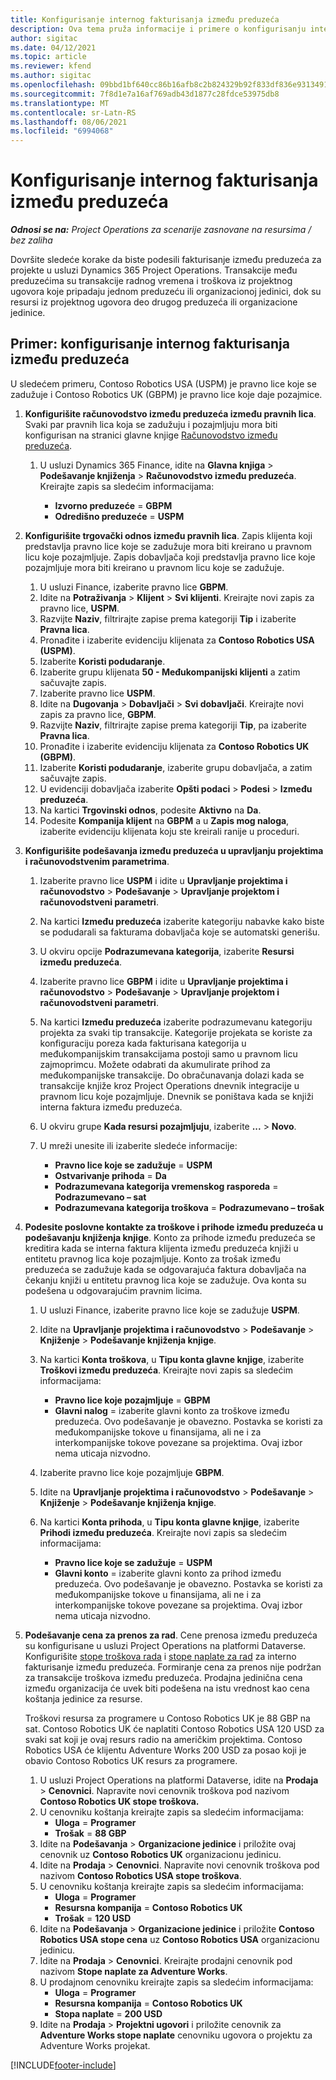 ```yaml
---
title: Konfigurisanje internog fakturisanja između preduzeća
description: Ova tema pruža informacije i primere o konfigurisanju internog fakturisanja između preduzeća za projekte.
author: sigitac
ms.date: 04/12/2021
ms.topic: article
ms.reviewer: kfend
ms.author: sigitac
ms.openlocfilehash: 09bbd1bf640cc86b16afb8c2b824329b92f833df836e9313491d57a2f1646440
ms.sourcegitcommit: 7f8d1e7a16af769adb43d1877c28fdce53975db8
ms.translationtype: MT
ms.contentlocale: sr-Latn-RS
ms.lasthandoff: 08/06/2021
ms.locfileid: "6994068"
---
```

# <a name="configure-intercompany-invoicing"></a>Konfigurisanje internog fakturisanja između preduzeća

_**Odnosi se na:** Project Operations za scenarije zasnovane na resursima / bez zaliha_

Dovršite sledeće korake da biste podesili fakturisanje između preduzeća za projekte u usluzi Dynamics 365 Project Operations. Transakcije među preduzećima su transakcije radnog vremena i troškova iz projektnog ugovora koje pripadaju jednom preduzeću ili organizacionoj jedinici, dok su resursi iz projektnog ugovora deo drugog preduzeća ili organizacione jedinice.

## <a name="example-configure-intercompany-invoicing"></a>Primer: konfigurisanje internog fakturisanja između preduzeća

U sledećem primeru, Contoso Robotics USA (USPM) je pravno lice koje se zadužuje i Contoso Robotics UK (GBPM) je pravno lice koje daje pozajmice. 

1. **Konfigurišite računovodstvo između preduzeća između pravnih lica**. Svaki par pravnih lica koja se zadužuju i pozajmljuju mora biti konfigurisan na stranici glavne knjige [Računovodstvo između preduzeća](/dynamics365/finance/general-ledger/intercompany-accounting-setup).
    
    1. U usluzi Dynamics 365 Finance, idite na **Glavna knjiga** > **Podešavanje knjiženja** > **Računovodstvo između preduzeća**. Kreirajte zapis sa sledećim informacijama:

        - **Izvorno preduzeće** = **GBPM**
        - **Odredišno preduzeće** = **USPM**

2. **Konfigurišite trgovački odnos između pravnih lica**. Zapis klijenta koji predstavlja pravno lice koje se zadužuje mora biti kreirano u pravnom licu koje pozajmljuje. Zapis dobavljača koji predstavlja pravno lice koje pozajmljuje mora biti kreirano u pravnom licu koje se zadužuje.

     1. U usluzi Finance, izaberite pravno lice **GBPM**.
     2. Idite na **Potraživanja** > **Klijent** > **Svi klijenti**. Kreirajte novi zapis za pravno lice, **USPM**.
     3. Razvijte **Naziv**, filtrirajte zapise prema kategoriji **Tip** i izaberite **Pravna lica**. 
     4. Pronađite i izaberite evidenciju klijenata za **Contoso Robotics USA (USPM)**.
     5. Izaberite **Koristi podudaranje**. 
     6. Izaberite grupu klijenata **50 - Međukompanijski klijenti** a zatim sačuvajte zapis.
     7. Izaberite pravno lice **USPM**.
     8. Idite na **Dugovanja** > **Dobavljači** > **Svi dobavljači**. Kreirajte novi zapis za pravno lice, **GBPM**.
     9. Razvijte **Naziv**, filtrirajte zapise prema kategoriji **Tip**, pa izaberite **Pravna lica**. 
     10. Pronađite i izaberite evidenciju klijenata za **Contoso Robotics UK (GBPM)**.
     11. Izaberite **Koristi podudaranje**, izaberite grupu dobavljača, a zatim sačuvajte zapis.
     12. U evidenciji dobavljača izaberite **Opšti podaci** > **Podesi** > **Između preduzeća**.
     13. Na kartici **Trgovinski odnos**, podesite **Aktivno** na **Da**.
     14. Podesite **Kompanija klijent** na **GBPM** a u **Zapis mog naloga**, izaberite evidenciju klijenata koju ste kreirali ranije u proceduri.

3. **Konfigurišite podešavanja između preduzeća u upravljanju projektima i računovodstvenim parametrima**. 

    1. Izaberite pravno lice **USPM** i idite u **Upravljanje projektima i računovodstvo** > **Podešavanje** > **Upravljanje projektom i računovodstveni parametri**.
    2. Na kartici **Između preduzeća** izaberite kategoriju nabavke kako biste se podudarali sa fakturama dobavljača koje se automatski generišu.
    3. U okviru opcije **Podrazumevana kategorija**, izaberite **Resursi između preduzeća**.
    4. Izaberite pravno lice **GBPM** i idite u **Upravljanje projektima i računovodstvo** > **Podešavanje** > **Upravljanje projektom i računovodstveni parametri**.
    5. Na kartici **Između preduzeća** izaberite podrazumevanu kategoriju projekta za svaki tip transakcije. Kategorije projekata se koriste za konfiguraciju poreza kada fakturisana kategorija u međukompanijskim transakcijama postoji samo u pravnom licu zajmoprimcu. Možete odabrati da akumulirate prihod za međukompanijske transakcije. Do obračunavanja dolazi kada se transakcije knjiže kroz Project Operations dnevnik integracije u pravnom licu koje pozajmljuje. Dnevnik se poništava kada se knjiži interna faktura između preduzeća.
    6. U okviru grupe **Kada resursi pozajmljuju**, izaberite **...** > **Novo**. 
    7. U mreži unesite ili izaberite sledeće informacije:

          - **Pravno lice koje se zadužuje** = **USPM**
          - **Ostvarivanje prihoda** = **Da**
          - **Podrazumevana kategorija vremenskog rasporeda** = **Podrazumevano – sat**
          - **Podrazumevana kategorija troškova** = **Podrazumevano – trošak**

4. **Podesite poslovne kontakte za troškove i prihode između preduzeća u podešavanju knjiženja knjige**. Konto za prihode između preduzeća se kreditira kada se interna faktura klijenta između preduzeća knjiži u entitetu pravnog lica koje pozajmljuje. Konto za trošak između preduzeća se zadužuje kada se odgovarajuća faktura dobavljača na čekanju knjiži u entitetu pravnog lica koje se zadužuje. Ova konta su podešena u odgovarajućim pravnim licima. 
      
     1. U usluzi Finance, izaberite pravno lice koje se zadužuje **USPM**. 
     2. Idite na **Upravljanje projektima i računovodstvo** > **Podešavanje** > **Knjiženje** > **Podešavanje knjiženja knjige**. 
     3. Na kartici **Konta troškova**, u **Tipu konta glavne knjige**, izaberite **Troškovi između preduzeća**. Kreirajte novi zapis sa sledećim informacijama:
      
        - **Pravno lice koje pozajmljuje** = **GBPM**
        - **Glavni nalog** = izaberite glavni konto za troškove između preduzeća. Ovo podešavanje je obavezno. Postavka se koristi za međukompanijske tokove u finansijama, ali ne i za interkompanijske tokove povezane sa projektima. Ovaj izbor nema uticaja nizvodno. 
        
     4. Izaberite pravno lice koje pozajmljuje **GBPM**. 
     5. Idite na **Upravljanje projektima i računovodstvo** > **Podešavanje** > **Knjiženje** > **Podešavanje knjiženja knjige**. 
     6. Na kartici **Konta prihoda**, u **Tipu konta glavne knjige**, izaberite **Prihodi između preduzeća**. Kreirajte novi zapis sa sledećim informacijama:

        - **Pravno lice koje se zadužuje** = **USPM**
        - **Glavni konto** = izaberite glavni konto za prihod između preduzeća. Ovo podešavanje je obavezno. Postavka se koristi za međukompanijske tokove u finansijama, ali ne i za interkompanijske tokove povezane sa projektima. Ovaj izbor nema uticaja nizvodno. 

5. **Podešavanje cena za prenos za rad**. Cene prenosa između preduzeća su konfigurisane u usluzi Project Operations na platformi Dataverse. Konfigurišite [stope troškova rada](../pricing-costing/set-up-labor-cost-rate.md#transfer-pricing-and-costs-for-resources-outside-of-your-division-or-legal-entity) i [stope naplate za rad](../pricing-costing/set-up-labor-bill-rate.md#transfer-pricing-or-set-up-bill-rates-for-resources-from-other-organizational-units-or-divisions) za interno fakturisanje između preduzeća. Formiranje cena za prenos nije podržan za transakcije troškova između preduzeća. Prodajna jedinična cena između organizacija će uvek biti podešena na istu vrednost kao cena koštanja jedinice za resurse.

      Troškovi resursa za programere u Contoso Robotics UK je 88 GBP na sat. Contoso Robotics UK će naplatiti Contoso Robotics USA 120 USD za svaki sat koji je ovaj resurs radio na američkim projektima. Contoso Robotics USA će klijentu Adventure Works 200 USD za posao koji je obavio Contoso Robotics UK resurs za programere.

      1. U usluzi Project Operations na platformi Dataverse, idite na **Prodaja** > **Cenovnici**. Napravite novi cenovnik troškova pod nazivom **Contoso Robotics UK stope troškova.** 
      2. U cenovniku koštanja kreirajte zapis sa sledećim informacijama:
         - **Uloga** = **Programer**
         - **Trošak** = **88 GBP**
      3. Idite na **Podešavanja** > **Organizacione jedinice** i priložite ovaj cenovnik uz **Contoso Robotics UK** organizacionu jedinicu.
      4. Idite na **Prodaja** > **Cenovnici**. Napravite novi cenovnik troškova pod nazivom **Contoso Robotics USA stope troškova**. 
      5. U cenovniku koštanja kreirajte zapis sa sledećim informacijama:
          - **Uloga** = **Programer**
          - **Resursna kompanija** = **Contoso Robotics UK**
          - **Trošak** = **120 USD**
      6. Idite na **Podešavanja** > **Organizacione jedinice** i priložite **Contoso Robotics USA stope cena** uz **Contoso Robotics USA** organizacionu jedinicu.
      7. Idite na **Prodaja** > **Cenovnici**. Kreirajte prodajni cenovnik pod nazivom **Stope naplate za Adventure Works**. 
      8. U prodajnom cenovniku kreirajte zapis sa sledećim informacijama:
          - **Uloga** = **Programer**
          - **Resursna kompanija** = **Contoso Robotics UK**
          - **Stopa naplate** = **200 USD**
      9. Idite na **Prodaja** > **Projektni ugovori** i priložite cenovnik za **Adventure Works stope naplate** cenovniku ugovora o projektu za Adventure Works projekat.


[!INCLUDE[footer-include](../includes/footer-banner.md)]
